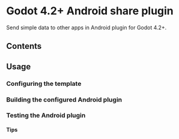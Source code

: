 # Godot 4.2+ Android share plugin
Send simple data to other apps in Android plugin for Godot 4.2+.

## Contents


## Usage

### Configuring the template

### Building the configured Android plugin

### Testing the Android plugin

#### Tips

